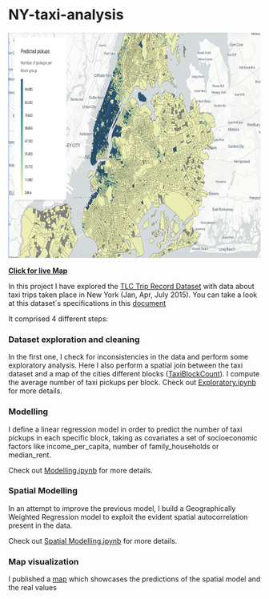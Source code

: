 # NY-taxi-analysis


<a  href = "https://juanluisrto.carto.com/kuviz/33e60974-6f72-49c5-89d5-e50de658eadb">
<img src="/png/map.png" width="900" height="450"/>
</a>

**[Click for live Map](https://juanluisrto.carto.com/kuviz/33e60974-6f72-49c5-89d5-e50de658eadb)** 


In this project I have explored the [TLC Trip Record Dataset](https://www1.nyc.gov/site/tlc/about/tlc-trip-record-data.page) with data about taxi trips taken place in New York (Jan, Apr, July 2015). You can take a look at this dataset´s specifications in this [document](files/data_dictionary_trip_records_yellow.pdf)

It comprised 4 different steps:

### Dataset exploration and cleaning
In the first one, I check for inconsistencies in the data and perform some exploratory analysis. 
Here I also perform a spatial join between the taxi dataset and a map of the cities different blocks ([TaxiBlockCount](TaxiBlockCount.py)). I compute the average number of taxi pickups per block. 
Check out [Exploratory.ipynb](/Exploratory.ipynb) for more details.

### Modelling
I define a linear regression model in order to predict the number of taxi pickups in each specific block, taking as covariates a set of socioeconomic factors like income_per_capita, number of family_households or median_rent.

Check out [Modelling.ipynb](/Modelling.ipynb) for more details.

### Spatial Modelling
In an attempt to improve the previous model, I build a Geographically Weighted Regression model to exploit the evident spatial autocorrelation present in the data.

Check out [Spatial Modelling.ipynb](/Spatial%20modelling.ipynb) for more details.

### Map visualization
I published a [map](https://juanluisrto.carto.com/kuviz/33e60974-6f72-49c5-89d5-e50de658eadb) which showcases the predictions of the spatial model and the real values

